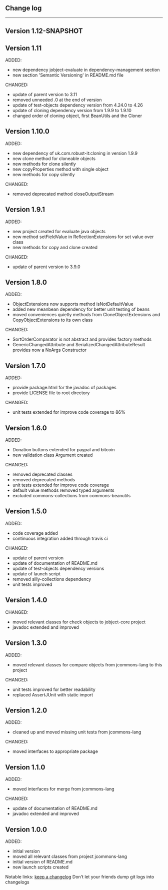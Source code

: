 ## Change log
----------------------

Version 1.12-SNAPSHOT
-------------


Version 1.11
-------------

ADDED:

- new dependency jobject-evaluate in dependency-management section
- new section 'Semantic Versioning' in README.md file

CHANGED:

- update of parent version to 3.11
- removed unneeded .0 at the end of version
- update of test-objects dependency version from 4.24.0 to 4.26 
- update of cloning dependency version from 1.9.9 to 1.9.10 
- changed order of cloning object, first BeanUtils and the Cloner

Version 1.10.0
-------------

ADDED:

- new dependency of uk.com.robust-it:cloning in version 1.9.9
- new clone method for cloneable objects
- new methods for clone silently 
- new copyProperties method with single object
- new methods for copy silently

CHANGED:

- removed deprecated method closeOutputStream

Version 1.9.1
-------------

ADDED:

- new project created for evaluate java objects
- new method setFieldValue in ReflectionExtensions for set value over class
- new methods for copy and clone created

CHANGED:

- update of parent version to 3.9.0

Version 1.8.0
-------------

ADDED:
 
- ObjectExtensions now supports method isNotDefaultValue
- added new meanbean dependency for better unit testing of beans
- moved conveniences quietly methods from CloneObjectExtensions and CopyObjectExtensions to its own class

CHANGED:

- SortOrderComparator is not abstract and provides factory methods
- GenericChangedAttribute and SerializedChangedAttributeResult provides now a NoArgs Constructor

Version 1.7.0
-------------

ADDED:
 
- provide package.html for the javadoc of packages
- provide LICENSE file to root directory

CHANGED:

- unit tests extended for improve code coverage to 86%

Version 1.6.0
-------------

ADDED:
 
- Donation buttons extended for paypal and bitcoin
- new validation class Argument created

CHANGED:

- removed deprecated classes
- removed deprecated methods
- unit tests extended for improve code coverage
- default value methods removed typed arguments
- excluded commons-collections from commons-beanutils

Version 1.5.0
-------------

ADDED:

- code coverage added
- continuous integration added through travis ci

CHANGED:

- update of parent version
- update of documentation of README.md 
- update of test-objects dependency versions
- update of launch script
- removed silly-collections dependency
- unit tests improved
 

Version 1.4.0
-------------

CHANGED:

- moved relevant classes for check objects to jobject-core project
- javadoc extended and improved

Version 1.3.0
-------------

ADDED:

- moved relevant classes for compare objects from jcommons-lang to this project

CHANGED:

- unit tests improved for better readability
- replaced AssertJUnit with static import

Version 1.2.0
-------------

ADDED:

- cleaned up and moved missing unit tests from jcommons-lang

CHANGED:

- moved interfaces to appropriate package

Version 1.1.0
-------------

ADDED:

- moved interfaces for merge from jcommons-lang

CHANGED:

- update of documentation of README.md 
- javadoc extended and improved

Version 1.0.0
-------------

ADDED:

- initial version
- moved all relevant classes from project jcommons-lang
- initial version of README.md
- new launch scripts created


Notable links:
[keep a changelog](http://keepachangelog.com/en/1.0.0/) Don’t let your friends dump git logs into changelogs
